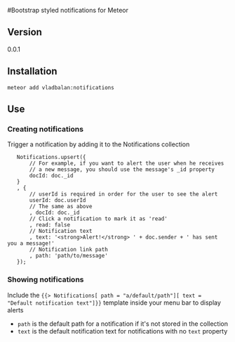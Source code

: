 #Bootstrap styled notifications for Meteor

## Version
0.0.1

## Installation
`meteor add vladbalan:notifications`

## Use
### Creating notifications
Trigger a notification by adding it to the Notifications collection
 ```
    Notifications.upsert({
        // For example, if you want to alert the user when he receives
        // a new message, you should use the message's _id property
        docId: doc._id
    }
    , {
        // userId is required in order for the user to see the alert
        userId: doc.userId
        // The same as above
        , docId: doc._id
        // Click a notification to mark it as 'read'
        , read: false
        // Notification text
        , text: '<strong>Alert!</strong> ' + doc.sender + ' has sent you a message!'
        // Notification link path
        , path: 'path/to/message'
    });
 ```
 
 ### Showing notifications
Include the `{{> Notifications[ path = "a/default/path"][ text = "Default notification text"]}}` template inside your menu bar to display alerts

- `path` is the default path for a notification if it's not stored in the collection
- `text` is the default notification text for notifications with no `text` property